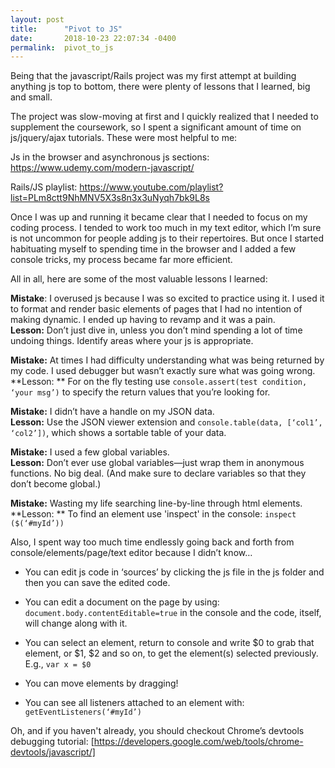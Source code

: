 ```yaml
---
layout: post
title:      "Pivot to JS"
date:       2018-10-23 22:07:34 -0400
permalink:  pivot_to_js
---
```



Being that the javascript/Rails project was my first attempt at building anything js top to bottom, there were plenty of lessons that I learned, big and small. 

The project was slow-moving at first and I quickly realized that I needed to supplement the coursework, so I spent a significant amount of time on js/jquery/ajax tutorials. These were most helpful to me:

Js in the browser and asynchronous js sections:   https://www.udemy.com/modern-javascript/

Rails/JS playlist:  https://www.youtube.com/playlist?list=PLm8ctt9NhMNV5X3s8n3x3uNyqh7bk9L8s

Once I was up and running it became clear that I needed to focus on my coding process. I tended to work too much in my text editor, which I’m sure is not uncommon for people adding js to their repertoires. But once I started habituating myself to spending time in the browser and I added a few console tricks, my process became far more efficient.

All in all, here are some of the most valuable lessons I learned:

**Mistake**:  I overused js because I was so excited to practice using it. I used it to format and render basic elements of pages that I had no intention of making dynamic. I ended up having to revamp and it was a pain.                                                     
**Lesson:**  Don’t just dive in, unless you don’t mind spending a lot of time undoing things. Identify areas where your js is appropriate.


**Mistake:**  At times I had difficulty understanding what was being returned by my code. I used debugger but wasn’t exactly sure what was going wrong.                                                                                                                                                                           
**Lesson: ** For on the fly testing use ```console.assert(test condition, ‘your msg’)```  to specify the return values that you’re looking for.


**Mistake:**  I didn’t have a handle on my JSON data.                                                                                                                                        
**Lesson:**  Use the JSON viewer extension and ```console.table(data, [‘col1’, ‘col2’])```, which shows a sortable table of your data.


**Mistake:**  I used a few global variables.                                                                                                                                                              
**Lesson:**  Don’t ever use global variables—just wrap them in anonymous functions. No big deal. (And make sure to declare variables so that they don’t become global.)


**Mistake:**  Wasting my life searching line-by-line through html elements.                                                                                            
**Lesson: ** To find an element use 'inspect' in the console:   ```inspect ($(‘#myId’))```


Also, I spent way too much time endlessly going back and forth from console/elements/page/text editor because I didn’t know…                                                                                                                                                                                                                         

* You can edit js code in ‘sources’ by clicking the js file in the js folder and then you can save the edited code.

* You can edit a document on the page by using:  ```document.body.contentEditable=true```  in the console and the code, itself, will change along with it.

* You can select an element, return to console and write $0 to grab that element, or $1, $2 and so on, to get the element(s) selected previously.  E.g., ```var x = $0``` 

* You can move elements by dragging!

* You can see all listeners attached to an element with:  ```getEventListeners(‘#myId’)```

Oh, and if you haven't already, you should checkout Chrome’s devtools debugging tutorial: [https://developers.google.com/web/tools/chrome-devtools/javascript/]

